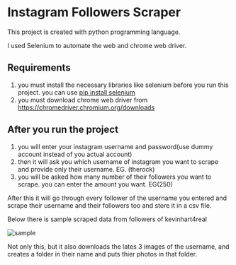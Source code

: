 # Instagram Followers Scraper

This project is created with python programming language.

I used Selenium to automate the web and chrome web driver.

## Requirements
1. you must install the necessary libraries like selenium before you run this project. you can use [pip install selenium](url)
2. you must download chrome web driver from https://chromedriver.chromium.org/downloads

## After you run the project
1. you will enter your instagram username and password(use dummy account instead of you actual account)
2. then it will ask you which username of instagram you want to scrape and provide only their username. EG. (therock)
3. you will be asked how many number of their followers you want to scrape. you can enter the amount you want. EG(250)

After this it will go through every follower of the username you entered and scrape their username and their followers too and store it in a csv file.

Below there is sample scraped data from followers of kevinhart4real

![sample](https://user-images.githubusercontent.com/65722317/125161615-01fd9880-e18c-11eb-9510-c86d5698009a.PNG)

Not only this, but it also downloads the lates 3 images of the username, and creates a folder in their name and puts thier photos in that folder.
